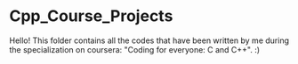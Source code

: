 # Cpp_Course_Projects
Hello!
This folder contains all the codes that have been written by me during the specialization on coursera: "Coding for everyone: C and C++".
:)
